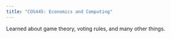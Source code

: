 ```yaml
---
title: "COS445: Economics and Computing"
---
```


Learned about game theory, voting rules, and many other things. 